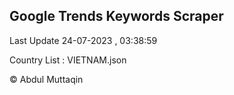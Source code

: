 

## Google Trends Keywords Scraper 
 
Last Update 24-07-2023 , 03:38:59

Country List :
VIETNAM.json



© Abdul Muttaqin 
